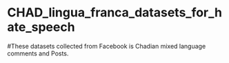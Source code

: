 # CHAD_lingua_franca_datasets_for_hate_speech
#These datasets collected from Facebook is Chadian mixed language comments and Posts.
